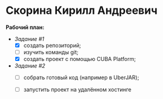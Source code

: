 # **Скорина Кирилл Андреевич**

**Рабочий план:**

  + *Задание #1*
	- [x] создать репозиторий;
	- [ ] изучить команды git;
	- [x] создать проект с помощью CUBA Platform;
  + *Задание #2*
   	- [ ] собрать готовый код (например в UberJAR);
	- [ ] запустить проект на удалённом хостинге

